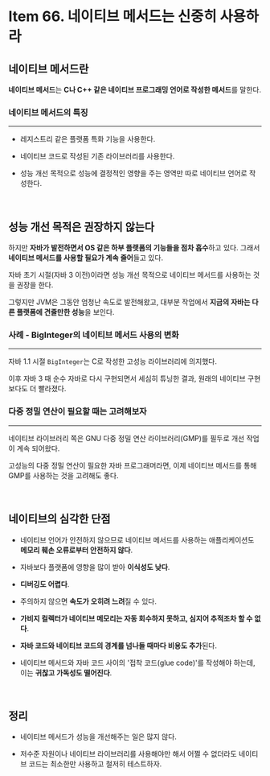 # Item 66. 네이티브 메서드는 신중히 사용하라

## 네이티브 메서드란

**네이티브 메서드**는 **C나 C++ 같은 네이티브 프로그래밍 언어로 작성한 메서드**를 말한다.

### 네이티브 메서드의 특징
---

- 레지스트리 같은 플랫폼 특화 기능을 사용한다.

- 네이티브 코드로 작성된 기존 라이브러리를 사용한다.

- 성능 개선 목적으로 성능에 결정적인 영향을 주는 영역만 따로 네이티브 언어로 작성한다.

<br>

## 성능 개선 목적은 권장하지 않는다

하지만 **자바가 발전하면서 OS 같은 하부 플랫폼의 기능들을 점차 흡수**하고 있다. 그래서 **네이티브 메서드를 사용할 필요가 계속 줄어**들고 있다.

자바 초기 시절(자바 3 이전)이라면 성능 개선 목적으로 네이티브 메서드를 사용하는 것을 권장을 한다. 

그렇지만 JVM은 그동안 엄청난 속도로 발전해왔고, 대부분 작업에서 **지금의 자바는 다른 플랫폼에 견줄만한 성능**을 보인다.

### 사례 - BigInteger의 네이티브 메서드 사용의 변화
---

자바 1.1 시절 `BigInteger`는 C로 작성한 고성능 라이브러리에 의지했다.

이후 자바 3 때 순수 자바로 다시 구현되면서 세심히 튜닝한 결과, 원래의 네이티브 구현보다도 더 빨라졌다.

### 다중 정밀 연산이 필요할 때는 고려해보자
---

네이티브 라이브러리 쪽은 GNU 다중 정밀 연산 라이브러리(GMP)를 필두로 개선 작업이 계속 되어왔다.

고성능의 다중 정밀 연산이 필요한 자바 프로그래머라면, 이제 네이티브 메서드를 통해 GMP를 사용하는 것을 고려해도 좋다.

<br>

## 네이티브의 심각한 단점

- 네이티브 언어가 안전하지 않으므로 네이티브 메서드를 사용하는 애플리케이션도 **메모리 훼손 오류로부터 안전하지 않다**.

- 자바보다 플랫폼에 영향을 많이 받아 **이식성도 낮다**.

- **디버깅도 어렵다**.

- 주의하지 않으면 **속도가 오히려 느려**질 수 있다.

- **가비지 컬렉터가 네이티브 메모리는 자동 회수하지 못하고, 심지어 추적조차 할 수 없다**.

- **자바 코드와 네이티브 코드의 경계를 넘나들 때마다 비용도 추가**된다.

- 네이티브 메서드와 자바 코드 사이의 '접착 코드(glue code)'를 작성해야 하는데, 이는 **귀찮고 가독성도 떨어진다**.

<br>

## 정리

- 네이티브 메서드가 성능을 개선해주는 일은 많지 않다.

- 저수준 자원이나 네이티브 라이브러리를 사용해야만 해서 어쩔 수 없더라도 네이티브 코드는 최소한만 사용하고 철저히 테스트하자.
